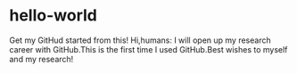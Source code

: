 # hello-world
Get my GitHud started from this!
Hi,humans:
I will open up my research career with GitHub.This is the first time I used GitHub.Best wishes to myself and my research!
